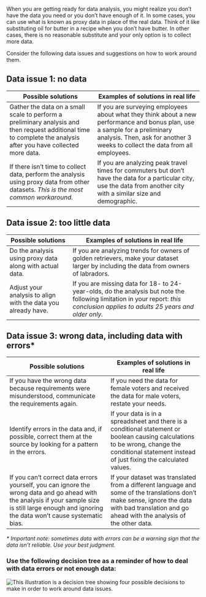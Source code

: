 
When you are getting ready for data analysis, you might realize you don’t have the data you need or you don’t have enough of it. In some cases, you can use what is known as proxy data in place of the real data. Think of it like substituting oil for butter in a recipe when you don’t have butter. In other cases, there is no reasonable substitute and your only option is to collect more data.

Consider the following data issues and suggestions on how to work around them.

## Data issue 1: no data
| Possible solutions                                                                                                                                               | Examples of solutions in real life                                                                                                                                                                          |
| ---------------------------------------------------------------------------------------------------------------------------------------------------------------- | ----------------------------------------------------------------------------------------------------------------------------------------------------------------------------------------------------------- |
| Gather the data on a small scale to perform a preliminary analysis and then request additional time to complete the analysis after you have collected more data. | If you are surveying employees about what they think about a new performance and bonus plan, use a sample for a preliminary analysis. Then, ask for another 3 weeks to collect the data from all employees. |
| If there isn’t time to collect data, perform the analysis using proxy data from other datasets. _This is the most common workaround._ | If you are analyzing peak travel times for commuters but don’t have the data for a particular city, use the data from another city with a similar size and demographic. |

## Data issue 2: too little data
| Possible solutions                                                                                                                                               | Examples of solutions in real life                                                                                                                                                                          |
| ---------------------------------------------------------------------------------------------------------------------------------------------------------------- | ----------------------------------------------------------------------------------------------------------------------------------------------------------------------------------------------------------- |
| Do the analysis using proxy data along with actual data. | If you are analyzing trends for owners of golden retrievers, make your dataset larger by including the data from owners of labradors. |
| Adjust your analysis to align with the data you already have.| If you are missing data for 18- to 24-year-olds, do the analysis but note the following limitation in your report: *this conclusion applies to adults 25 years and older only.* |

## Data issue 3: wrong data, including data with errors*
| Possible solutions                                                                                                                                                                                   | Examples of solutions in real life                                                                                                                                                                |
| ---------------------------------------------------------------------------------------------------------------------------------------------------------------------------------------------------- | ------------------------------------------------------------------------------------------------------------------------------------------------------------------------------------------------- |
| If you have the wrong data because requirements were misunderstood, communicate the requirements again.                                                                                              | If you need the data for female voters and received the data for male voters, restate your needs.                                                                                                 |
| Identify errors in the data and, if possible, correct them at the source by looking for a pattern in the errors.                                                                                     | If your data is in a spreadsheet and there is a conditional statement or boolean causing calculations to be wrong, change the conditional statement instead of just fixing the calculated values. |
| If you can’t correct data errors yourself, you can ignore the wrong data and go ahead with the analysis if your sample size is still large enough and ignoring the data won’t cause systematic bias. | If your dataset was translated from a different language and some of the translations don’t make sense, ignore the data with bad translation and go ahead with the analysis of the other data.    |

_* Important note: sometimes data with errors can be a warning sign that the data isn’t reliable. Use your best judgment._

### Use the following decision tree as a reminder of how to deal with data errors or not enough data:

![This illustration is a decision tree showing four possible decisions to make in order to work around data issues.](https://d3c33hcgiwev3.cloudfront.net/imageAssetProxy.v1/nubavN6IS5mm2rzeiFuZgw_1204106238b34cff9a89859772cdfaa1_Screen-Shot-2021-03-05-at-10.36.19-AM.png?expiry=1628380800000&hmac=vLnJ0A8J-Uk4Oxd4KX5nRZSDwjl85szIupUFMaaD3BM)